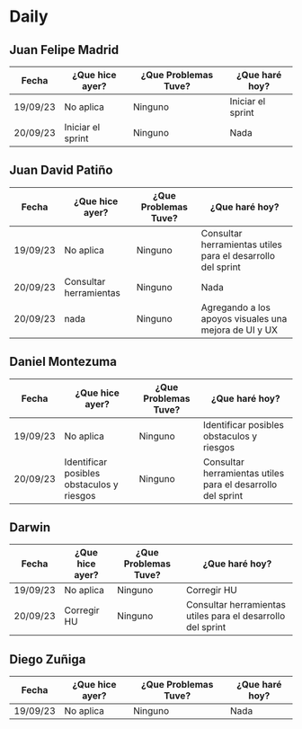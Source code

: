# Daily

## Juan Felipe Madrid

| Fecha | ¿Que hice ayer? | ¿Que Problemas Tuve? | ¿Que haré hoy? |
| --- | --- | --- | --- |
| 19/09/23 | No aplica | Ninguno | Iniciar el sprint |
| 20/09/23 | Iniciar el sprint | Ninguno | Nada |

## Juan David Patiño

| Fecha | ¿Que hice ayer? | ¿Que Problemas Tuve? | ¿Que haré hoy? |
| --- | --- | --- | --- |
| 19/09/23 | No aplica | Ninguno | Consultar herramientas utiles para el desarrollo del sprint |
| 20/09/23 | Consultar herramientas| Ninguno | Nada |
| 20/09/23 | nada | Ninguno | Agregando a los apoyos visuales una mejora de UI y UX |


## Daniel Montezuma

| Fecha | ¿Que hice ayer? | ¿Que Problemas Tuve? | ¿Que haré hoy? |
| --- | --- | --- | --- |
| 19/09/23 | No aplica | Ninguno | Identificar posibles obstaculos y riesgos |
| 20/09/23 | Identificar posibles obstaculos y riesgos | Ninguno | Consultar herramientas utiles para el desarrollo del sprint |


## Darwin

| Fecha | ¿Que hice ayer? | ¿Que Problemas Tuve? | ¿Que haré hoy? |
| --- | --- | --- | --- |
| 19/09/23 | No aplica | Ninguno | Corregir HU |
| 20/09/23 | Corregir HU | Ninguno | Consultar herramientas utiles para el desarrollo del sprint |

## Diego Zuñiga

| Fecha | ¿Que hice ayer? | ¿Que Problemas Tuve? | ¿Que haré hoy? |
| --- | --- | --- | --- |
| 19/09/23 | No aplica | Ninguno | Nada |
